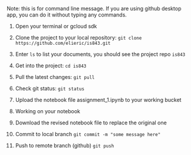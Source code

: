 Note: this is for command line message. If you are using github desktop app, you can do it without typing any commands.

1. Open your terminal or gcloud sdk

2. Clone the project to your local repository:
`git clone https://github.com/elieric/is843.git`

3. Enter `ls` to list your documents, you should see the project repo `is843` 

4. Get into the project:
`cd is843`

5. Pull the latest changes:
`git pull`

6. Check git status:
`git status`

7. Upload the notebook file assignment_1.ipynb to your working bucket

8. Working on your notebook 

9. Download the revised notebook file to replace the original one

10. Commit to local branch `git commit -m "some message here"`

11. Push to remote branch (github) `git push`
